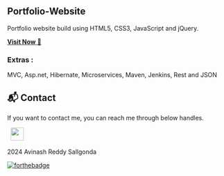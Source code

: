 ## Portfolio-Website

Portfolio website build using HTML5, CSS3, JavaScript and jQuery.

<a href="https://avinashreddy47.github.io/portfolios/build/" target="_blank">**Visit Now** 🚀</a>

### Extras :

MVC, Asp.net, Hibernate, Microservices, Maven, Jenkins, Rest and JSON

<h2>📬 Contact</h2>

If you want to contact me, you can reach me through below handles.

&nbsp;&nbsp;<a href="https://www.linkedin.com/in/avinashreddys/"><img src="https://www.felberpr.com/wp-content/uploads/linkedin-logo.png" width="30"></img></a>

2024 Avinash Reddy Sallgonda

[![forthebadge](https://forthebadge.com/images/badges/built-with-love.svg)](https://forthebadge.com)
